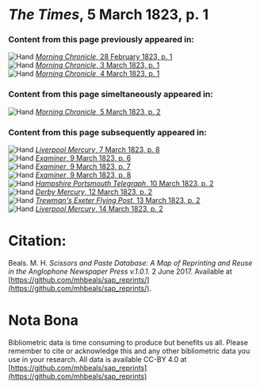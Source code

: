 # *The Times*, 5 March 1823, p. 1  
  
### Content from this page previously appeared in:  
![Hand](http://scissorsandpaste.net/wp-content/uploads/2017/06/smallhandpointer.png) [*Morning Chronicle*, 28 February 1823, p. 1](https://mhbeals.github.io/sap_html/Morning-Chronicle/Morning-Chronicle-28-February-1823-p-1)  
![Hand](http://scissorsandpaste.net/wp-content/uploads/2017/06/smallhandpointer.png) [*Morning Chronicle*, 3 March 1823, p. 1](https://mhbeals.github.io/sap_html/Morning-Chronicle/Morning-Chronicle-3-March-1823-p-1)  
![Hand](http://scissorsandpaste.net/wp-content/uploads/2017/06/smallhandpointer.png) [*Morning Chronicle*, 4 March 1823, p. 1](https://mhbeals.github.io/sap_html/Morning-Chronicle/Morning-Chronicle-4-March-1823-p-1)  
  
### Content from this page simeltaneously appeared in:  
![Hand](http://scissorsandpaste.net/wp-content/uploads/2017/06/smallhandpointer.png) [*Morning Chronicle*, 5 March 1823, p. 2](https://mhbeals.github.io/sap_html/Morning-Chronicle/Morning-Chronicle-5-March-1823-p-2)  
  
### Content from this page subsequently appeared in:  
![Hand](http://scissorsandpaste.net/wp-content/uploads/2017/06/smallhandpointer.png) [*Liverpool Mercury*, 7 March 1823, p. 8](https://mhbeals.github.io/sap_html/Liverpool-Mercury/Liverpool-Mercury-7-March-1823-p-8)  
![Hand](http://scissorsandpaste.net/wp-content/uploads/2017/06/smallhandpointer.png) [*Examiner*, 9 March 1823, p. 6](https://mhbeals.github.io/sap_html/Examiner/Examiner-9-March-1823-p-6)  
![Hand](http://scissorsandpaste.net/wp-content/uploads/2017/06/smallhandpointer.png) [*Examiner*, 9 March 1823, p. 7](https://mhbeals.github.io/sap_html/Examiner/Examiner-9-March-1823-p-7)  
![Hand](http://scissorsandpaste.net/wp-content/uploads/2017/06/smallhandpointer.png) [*Examiner*, 9 March 1823, p. 8](https://mhbeals.github.io/sap_html/Examiner/Examiner-9-March-1823-p-8)  
![Hand](http://scissorsandpaste.net/wp-content/uploads/2017/06/smallhandpointer.png) [*Hampshire Portsmouth Telegraph*, 10 March 1823, p. 2](https://mhbeals.github.io/sap_html/Hampshire-Portsmouth-Telegraph/Hampshire-Portsmouth-Telegraph-10-March-1823-p-2)  
![Hand](http://scissorsandpaste.net/wp-content/uploads/2017/06/smallhandpointer.png) [*Derby Mercury*, 12 March 1823, p. 2](https://mhbeals.github.io/sap_html/Derby-Mercury/Derby-Mercury-12-March-1823-p-2)  
![Hand](http://scissorsandpaste.net/wp-content/uploads/2017/06/smallhandpointer.png) [*Trewman's Exeter Flying Post*, 13 March 1823, p. 2](https://mhbeals.github.io/sap_html/Trewman's-Exeter-Flying-Post/Trewman's-Exeter-Flying-Post-13-March-1823-p-2)  
![Hand](http://scissorsandpaste.net/wp-content/uploads/2017/06/smallhandpointer.png) [*Liverpool Mercury*, 14 March 1823, p. 2](https://mhbeals.github.io/sap_html/Liverpool-Mercury/Liverpool-Mercury-14-March-1823-p-2)  


# Citation: 

Beals. M. H. *Scissors and Paste Database: A Map of Reprinting and Reuse in the Anglophone Newspaper Press v.1.0.1.* 2 June 2017. Available at [https://github.com/mhbeals/sap_reprints/](https://github.com/mhbeals/sap_reprints/). 

# Nota Bona

Bibliometric data is time consuming to produce but benefits us all. Please remember to cite or acknowledge this and any other bibliometric data you use in your research. All data is available CC-BY 4.0 at [https://github.com/mhbeals/sap_reprints](https://github.com/mhbeals/sap_reprints)